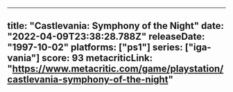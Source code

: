 
---
title: "Castlevania: Symphony of the Night"
date: "2022-04-09T23:38:28.788Z"
releaseDate: "1997-10-02"
platforms: ["ps1"]
series: ["iga-vania"]
score: 93
metacriticLink: "https://www.metacritic.com/game/playstation/castlevania-symphony-of-the-night"
---
